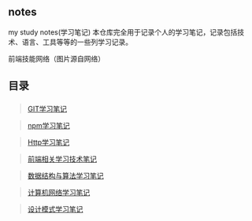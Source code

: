 ## notes
my study notes(学习笔记)
本仓库完全用于记录个人的学习笔记，记录包括技术、语言、工具等等的一些列学习记录。

前端技能网络（图片源自网络）



## 目录
### 
>[GIT学习笔记](https://github.com/LQ55/notes/tree/master/git%E5%AD%A6%E4%B9%A0%E7%AC%94%E8%AE%B0)

>[npm学习笔记](https://github.com/LQ55/notes/tree/master/npm%E5%AD%A6%E4%B9%A0%E7%AC%94%E8%AE%B0)

> [Http学习笔记](https://github.com/LQ55/notes/tree/master/http%E6%9D%83%E5%A8%81%E6%8C%87%E5%8D%97%E7%AC%94%E8%AE%B0)

> [前端相关学习技术笔记](https://github.com/LQ55/notes/tree/master/%E5%89%8D%E7%AB%AF%E7%9B%B8%E5%85%B3%E6%8A%80%E6%9C%AF)

> [数据结构与算法学习笔记](https://github.com/LQ55/notes/tree/master/%E6%95%B0%E6%8D%AE%E7%BB%93%E6%9E%84%E4%B8%8E%E7%AE%97%E6%B3%95%E7%AC%94%E8%AE%B0)

> [计算机网络学习笔记](https://github.com/LQ55/notes/tree/master/%E8%AE%A1%E7%AE%97%E6%9C%BA%E7%BD%91%E7%BB%9C%E5%AD%A6%E4%B9%A0%E7%AC%94%E8%AE%B0)

> [设计模式学习笔记](https://github.com/LQ55/notes/tree/master/%E8%AE%BE%E8%AE%A1%E6%A8%A1%E5%BC%8F%E7%AC%94%E8%AE%B0)

